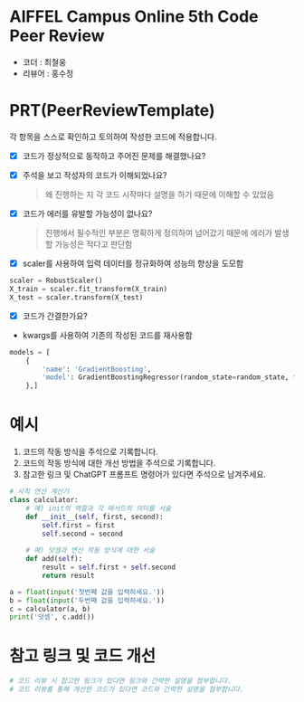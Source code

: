 # AIFFEL Campus Online 5th Code Peer Review
- 코더 : 최철웅
- 리뷰어 : 홍수정


# PRT(PeerReviewTemplate) 
각 항목을 스스로 확인하고 토의하여 작성한 코드에 적용합니다.

- [X] 코드가 정상적으로 동작하고 주어진 문제를 해결했나요?
  
- [X] 주석을 보고 작성자의 코드가 이해되었나요?
  > 왜 진행하는 지 각 코드 시작마다 설명을 하기 때문에 이해할 수 있었음
- [X] 코드가 에러를 유발할 가능성이 없나요?
  > 진행에서 필수적인 부분은 명확하게 정의하여 넘어갔기 때문에 에러가 발생할 가능성은 적다고 판단함
- [X] scaler를 사용하여 입력 데이터를 정규화하여 성능의 향상을 도모함
```python
scaler = RobustScaler()
X_train = scaler.fit_transform(X_train)
X_test = scaler.transform(X_test)
```
- [X] 코드가 간결한가요?
- kwargs를 사용하여 기존의 작성된 코드를 재사용함
```python
models = [
    {
        'name': 'GradientBoosting',
        'model': GradientBoostingRegressor(random_state=random_state, **gb_params)
    },]
```

# 예시
1. 코드의 작동 방식을 주석으로 기록합니다.
2. 코드의 작동 방식에 대한 개선 방법을 주석으로 기록합니다.
3. 참고한 링크 및 ChatGPT 프롬프트 명령어가 있다면 주석으로 남겨주세요.
```python
# 사칙 연산 계산기
class calculator:
    # 예) init의 역할과 각 매서드의 의미를 서술
    def __init__(self, first, second):
        self.first = first
        self.second = second
    
    # 예) 덧셈과 연산 작동 방식에 대한 서술
    def add(self):
        result = self.first + self.second
        return result

a = float(input('첫번째 값을 입력하세요.')) 
b = float(input('두번째 값을 입력하세요.')) 
c = calculator(a, b)
print('덧셈', c.add()) 
```

# 참고 링크 및 코드 개선
```python
# 코드 리뷰 시 참고한 링크가 있다면 링크와 간략한 설명을 첨부합니다.
# 코드 리뷰를 통해 개선한 코드가 있다면 코드와 간략한 설명을 첨부합니다.
```
